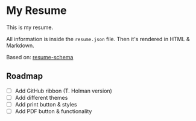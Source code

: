 # My Resume

This is my resume.

All information is inside the `resume.json` file. Then it's rendered in HTML & Markdown.

Based on: [resume-schema](https://github.com/jsonresume/resume-schema)

## Roadmap

- [ ] Add GitHub ribbon (T. Holman version)
- [ ] Add different themes
- [ ] Add print button & styles
- [ ] Add PDF button & functionality
